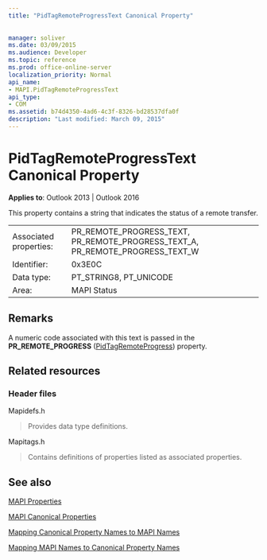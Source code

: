 ```yaml
---
title: "PidTagRemoteProgressText Canonical Property"
 
 
manager: soliver
ms.date: 03/09/2015
ms.audience: Developer
ms.topic: reference
ms.prod: office-online-server
localization_priority: Normal
api_name:
- MAPI.PidTagRemoteProgressText
api_type:
- COM
ms.assetid: b74d4350-4ad6-4c3f-8326-bd28537dfa0f
description: "Last modified: March 09, 2015"
---
```


# PidTagRemoteProgressText Canonical Property

  
  
**Applies to**: Outlook 2013 | Outlook 2016 
  
This property contains a string that indicates the status of a remote transfer.
  
|||
|:-----|:-----|
|Associated properties:  <br/> |PR_REMOTE_PROGRESS_TEXT, PR_REMOTE_PROGRESS_TEXT_A, PR_REMOTE_PROGRESS_TEXT_W  <br/> |
|Identifier:  <br/> |0x3E0C  <br/> |
|Data type:  <br/> |PT_STRING8, PT_UNICODE  <br/> |
|Area:  <br/> |MAPI Status  <br/> |
   
## Remarks

A numeric code associated with this text is passed in the **PR_REMOTE_PROGRESS** ([PidTagRemoteProgress](pidtagremoteprogress-canonical-property.md)) property.
  
## Related resources

### Header files

Mapidefs.h
  
> Provides data type definitions.
    
Mapitags.h
  
> Contains definitions of properties listed as associated properties.
    
## See also



[MAPI Properties](mapi-properties.md)
  
[MAPI Canonical Properties](mapi-canonical-properties.md)
  
[Mapping Canonical Property Names to MAPI Names](mapping-canonical-property-names-to-mapi-names.md)
  
[Mapping MAPI Names to Canonical Property Names](mapping-mapi-names-to-canonical-property-names.md)

